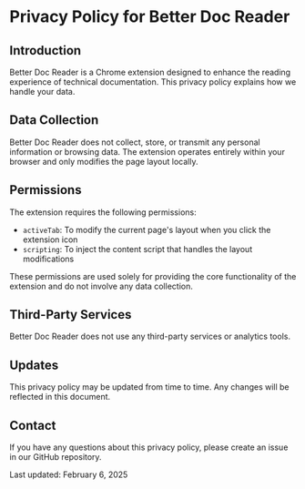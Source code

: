 # Privacy Policy for Better Doc Reader

## Introduction

Better Doc Reader is a Chrome extension designed to enhance the reading experience of technical documentation. This privacy policy explains how we handle your data.

## Data Collection

Better Doc Reader does not collect, store, or transmit any personal information or browsing data. The extension operates entirely within your browser and only modifies the page layout locally.

## Permissions

The extension requires the following permissions:
- `activeTab`: To modify the current page's layout when you click the extension icon
- `scripting`: To inject the content script that handles the layout modifications

These permissions are used solely for providing the core functionality of the extension and do not involve any data collection.

## Third-Party Services

Better Doc Reader does not use any third-party services or analytics tools.

## Updates

This privacy policy may be updated from time to time. Any changes will be reflected in this document.

## Contact

If you have any questions about this privacy policy, please create an issue in our GitHub repository.

Last updated: February 6, 2025
